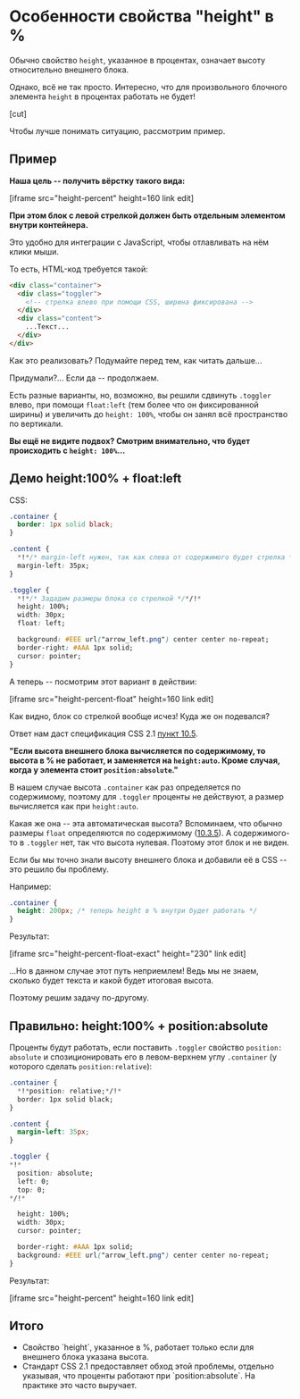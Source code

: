 # Особенности свойства "height" в %

Обычно свойство `height`, указанное в процентах, означает высоту относительно внешнего блока.

Однако, всё не так просто. Интересно, что для произвольного блочного элемента `height` в процентах работать не будет!

[cut]

Чтобы лучше понимать ситуацию, рассмотрим пример.

## Пример

**Наша цель -- получить вёрстку такого вида:**

[iframe src="height-percent" height=160 link edit]

**При этом блок с левой стрелкой должен быть отдельным элементом внутри контейнера.** 

Это удобно для интеграции с JavaScript, чтобы отлавливать на нём клики мыши.

То есть, HTML-код требуется такой:

```html
<div class="container">
  <div class="toggler"> 
    <!-- стрелка влево при помощи CSS, ширина фиксирована --> 
  </div>
  <div class="content">
    ...Текст...
  </div>
</div>
```

Как это реализовать? Подумайте перед тем, как читать дальше...

Придумали?... Если да -- продолжаем.

Есть разные варианты, но, возможно, вы решили сдвинуть `.toggler` влево, при помощи `float:left` (тем более что он фиксированной ширины) и увеличить до `height: 100%`, чтобы он занял всё пространство по вертикали.

**Вы ещё не видите подвох? Смотрим внимательно, что будет происходить с `height: 100%`...**

## Демо height:100% + float:left

CSS:

```css
.container { 
  border: 1px solid black;
}

.content {
  *!*/* margin-left нужен, так как слева от содержимого будет стрелка */*/!*
  margin-left: 35px;
}

.toggler {
  *!*/* Зададим размеры блока со стрелкой */*/!* 
  height: 100%;
  width: 30px;
  float: left;

  background: #EEE url("arrow_left.png") center center no-repeat;
  border-right: #AAA 1px solid;
  cursor: pointer;
}
```

А теперь -- посмотрим этот вариант в действии:

[iframe src="height-percent-float" height=160 link edit]

Как видно, блок со стрелкой вообще исчез! Куда же он подевался?

Ответ нам даст спецификация CSS 2.1 [пункт 10.5](http://www.w3.org/TR/CSS2/visudet.html#propdef-height).

**"Если высота внешнего блока вычисляется по содержимому, то высота в % не работает, и заменяется на `height:auto`. Кроме случая, когда у элемента стоит `position:absolute`."**

В нашем случае высота `.container` как раз определяется по содержимому, поэтому для `.toggler` проценты не действуют, а размер вычисляется как при `height:auto`.

Какая же она -- эта автоматическая высота? Вспоминаем, что обычно размеры `float` определяются по содержимому ([10.3.5](http://www.w3.org/TR/CSS2/visudet.html#float-width)). А содержимого-то в `.toggler` нет, так что высота нулевая. Поэтому этот блок и не виден.

Если бы мы точно знали высоту внешнего блока и добавили её в CSS -- это решило бы проблему. 

Например:

```css
.container {
  height: 200px; /* теперь height в % внутри будет работать */
}
```

Результат:

[iframe src="height-percent-float-exact" height="230" link edit]

...Но в данном случае этот путь неприемлем! Ведь мы не знаем, сколько будет текста и какой будет итоговая высота.

Поэтому решим задачу по-другому.

## Правильно: height:100% + position:absolute

Проценты будут работать, если поставить `.toggler` свойство `position: absolute` и спозиционировать его в левом-верхнем углу `.container` (у которого сделать `position:relative`):

```css
.container {
  *!*position: relative;*/!*
  border: 1px solid black;
}

.content {
  margin-left: 35px;
}

.toggler {
*!*
  position: absolute;
  left: 0;
  top: 0;
*/!*

  height: 100%;
  width: 30px;
  cursor: pointer;

  border-right: #AAA 1px solid; 
  background: #EEE url("arrow_left.png") center center no-repeat;
}
```

Результат:

[iframe src="height-percent" height=160 link edit]

## Итого

<ul>
<li>Свойство `height`, указанное в %, работает только если для внешнего блока указана высота.</li>
<li>Стандарт CSS 2.1 предоставляет обход этой проблемы, отдельно указывая, что проценты работают при `position:absolute`. На практике это часто выручает.
</li>
</ul>